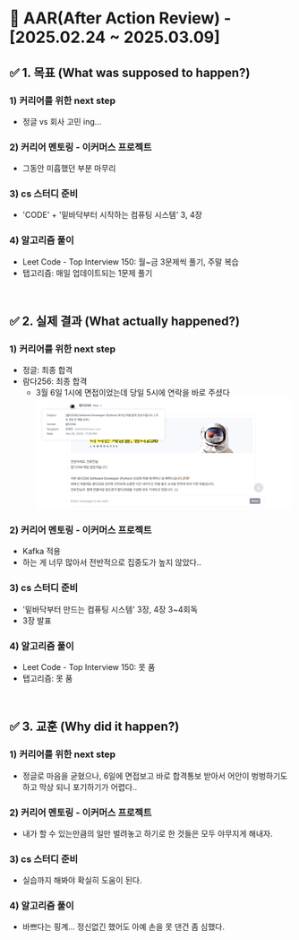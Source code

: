 # 📌 AAR(After Action Review) - [2025.02.24 ~ 2025.03.09]

## ✅ 1. 목표 (What was supposed to happen?)
### 1) 커리어를 위한 next step
- 정글 vs 회사 고민 ing...

### 2) 커리어 멘토링 - 이커머스 프로젝트
- 그동안 미흡했던 부분 마무리

### 3) cs 스터디 준비
- 'CODE' + '밑바닥부터 시작하는 컴퓨팅 시스템' 3, 4장


### 4) 알고리즘 풀이
- Leet Code - Top Interview 150: 월~금 3문제씩 풀기, 주말 복습
- 탭고리즘: 매일 업데이트되는 1문제 풀기

</br>

## ✅ 2. 실제 결과 (What actually happened?)
### 1) 커리어를 위한 next step
- 정글: 최종 합격
- 람다256: 최종 합격
   - 3월 6일 1시에 면접이었는데 당일 5시에 연락을 바로 주셨다
![](./Screenshot%202025-03-08%20at%208.07.36%20AM.png)

### 2) 커리어 멘토링 - 이커머스 프로젝트
- Kafka 적용
- 하는 게 너무 많아서 전반적으로 집중도가 높지 않았다..

### 3) cs 스터디 준비
- '밑바닥부터 만드는 컴퓨팅 시스템' 3장, 4장 3~4회독
- 3장 발표

### 4) 알고리즘 풀이
- Leet Code - Top Interview 150: 못 품
- 탭고리즘: 못 품

</br>

## ✅ 3. 교훈 (Why did it happen?)
### 1) 커리어를 위한 next step
- 정글로 마음을 굳혔으나, 6일에 면접보고 바로 합격통보 받아서 어안이 벙벙하기도 하고 막상 되니 포기하기가 어렵다..

### 2) 커리어 멘토링 - 이커머스 프로젝트
- 내가 할 수 있는만큼의 일만 벌려놓고 하기로 한 것들은 모두 야무지게 해내자.

### 3) cs 스터디 준비
- 실습까지 해봐야 확실히 도움이 된다. 

### 4) 알고리즘 풀이
- 바쁘다는 핑계... 정신없긴 했어도 아예 손을 못 댄건 좀 심했다.